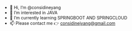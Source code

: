 - 👋 Hi, I’m @considineyang
- 👀 I’m interested in JAVA
- 🌱 I’m currently learning SPRINGBOOT AND SPRINGCLOUD
- 📫 Please contact me 👉 considinejyang@gmail.com 

<!---
considineyang/considineyang is a ✨ special ✨ repository because its `README.md` (this file) appears on your GitHub profile.
You can click the Preview link to take a look at your changes.
--->
